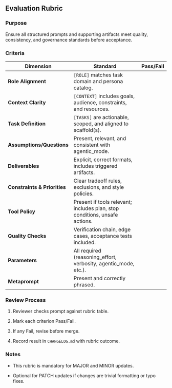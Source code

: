 

## Evaluation Rubric

### Purpose

Ensure all structured prompts and supporting artifacts meet quality, consistency, and governance standards before acceptance.

### Criteria

|Dimension|Standard|Pass/Fail|
|---|---|---|
|**Role Alignment**|`[ROLE]` matches task domain and persona catalog.||
|**Context Clarity**|`[CONTEXT]` includes goals, audience, constraints, and resources.||
|**Task Definition**|`[TASKS]` are actionable, scoped, and aligned to scaffold(s).||
|**Assumptions/Questions**|Present, relevant, and consistent with agentic_mode.||
|**Deliverables**|Explicit, correct formats, includes triggered artifacts.||
|**Constraints & Priorities**|Clear tradeoff rules, exclusions, and style policies.||
|**Tool Policy**|Present if tools relevant; includes plan, stop conditions, unsafe actions.||
|**Quality Checks**|Verification chain, edge cases, acceptance tests included.||
|**Parameters**|All required (reasoning_effort, verbosity, agentic_mode, etc.).||
|**Metaprompt**|Present and correctly phrased.||

### Review Process

1. Reviewer checks prompt against rubric table.
    
2. Mark each criterion Pass/Fail.
    
3. If any Fail, revise before merge.
    
4. Record result in `CHANGELOG.md` with rubric outcome.
    

### Notes

- This rubric is mandatory for MAJOR and MINOR updates.
    
- Optional for PATCH updates if changes are trivial formatting or typo fixes.